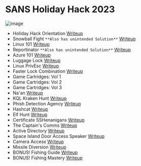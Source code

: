 # SANS Holiday Hack 2023
![image](https://github.com/dibsy/sans-holiday-hack-2023/assets/1623243/7b7ac86a-ef4f-4923-a820-6637ce75e3a7)


 - Holiday Hack Orientation [Writeup](https://github.com/dibsy/sans-holiday-hack-2023/blob/main/objectives/Christmas-Island/Frostys-Bridge/Holiday-Hack-Orientation.md)
 - Snowball Fight ```**Also has unintended Solution**``` [Writeup](https://github.com/dibsy/sans-holiday-hack-2023/blob/main/objectives/Christmas-Island/Frostys-Bridge/Snowball-Fight.md)
 - Linux 101 [Writeup](https://github.com/dibsy/sans-holiday-hack-2023/blob/main/objectives/Christmas-Island/Santas-Surf-Shack/Linux-101.md)
 - Reportinator ```**Also has unintended Solution**``` [Writeup](https://github.com/dibsy/sans-holiday-hack-2023/blob/main/objectives/Christmas-Island/Rudolphs-Rest/Reportinator.md)
 - Azure 101 [Writeup](https://github.com/dibsy/sans-holiday-hack-2023/blob/main/objectives/Christmas-Island/Rudolphs-Rest/Azure-101.md)
 - Luggage Lock [Writeup](https://github.com/dibsy/sans-holiday-hack-2023/blob/main/objectives/Island-Of-Misfit-Toys/Square-Wheel-Yard/Luggage-Lock.md)
 - Linux PrivEsc [Writeup](https://github.com/dibsy/sans-holiday-hack-2023/blob/main/objectives/Island-Of-Misfit-Toys/Ostrich-Saloon/Linux-PrivEsc.md)
 - Faster Lock Combination [Writeup](https://github.com/dibsy/sans-holiday-hack-2023/blob/main/objectives/Steampunk-Island/Brass-Bouy-Port/Faster-Lock-Combination.md)
 - Game Cartridges: Vol 1
 - Game Cartridges: Vol 2
 - Game Cartridges: Vol 3
 - Na'an [Writeup](https://github.com/dibsy/sans-holiday-hack-2023/blob/main/objectives/Film-Noir-Island/Chiaroscuro-City/NaaN.md)
 - KQL Kraken Hunt [Writeup](https://github.com/dibsy/sans-holiday-hack-2023/blob/main/objectives/Film-Noir-Island/Gumshoe-Alley-PI-Office/KQL-Kraken-Hunt.md)
 - Phish Detection Agency [Writeup](https://github.com/dibsy/sans-holiday-hack-2023/blob/main/objectives/Film-Noir-Island/The-Blacklight-District/Phish-Detection-Agency.md)
 - Hashcat [Writeup](https://github.com/dibsy/sans-holiday-hack-2023/blob/main/objectives/Island-Of-Misfit-Toys/Scaredy-Kite-Heights/Hashcat.md)
 - Elf Hunt [Writeup](https://github.com/dibsy/sans-holiday-hack-2023/blob/main/objectives/Pixel-Island/Rainraster-Cliffs/Elf-Hunt.md)
 - Certificate SSHenanigans [Writeup](https://github.com/dibsy/sans-holiday-hack-2023/blob/main/objectives/Pixel-Island/Rainraster-Cliffs/Certificate-SSHenanigans.md)
 - The Captain's Comms [Writeup](https://github.com/dibsy/sans-holiday-hack-2023/blob/main/objectives/Steampunk-Island/Brass-Bouy-Port/The-Captains-Comms.md)
 - Active Directory [Writeup](https://github.com/dibsy/sans-holiday-hack-2023/blob/main/objectives/Pixel-Island/Rainraster-Cliffs/Active-Directory.md)
 - Space Island Door Access Speaker [Writeup](https://github.com/dibsy/sans-holiday-hack-2023/blob/main/objectives/Space-Island/Spaceport-Point/Space-Island-Door-Access-Speaker.md)
 - Camera Access [Writeup](https://github.com/dibsy/sans-holiday-hack-2023/blob/main/objectives/Space-Island/Zenith-SGS/Camera-Access.md)
 - Missile Diversion [Writeup](https://github.com/dibsy/sans-holiday-hack-2023/blob/main/objectives/Space-Island/Zenith-SGS/Missile-Diversion.md)
 - BONUS! Fishing Guide [Writeup](https://github.com/dibsy/sans-holiday-hack-2023/blob/main/objectives/Island-Of-Misfit-Toys/Tarnished-Trove/BONUS-Fishing-Guide.md)
 - BONUS! Fishing Mastery [Writeup](https://github.com/dibsy/sans-holiday-hack-2023/blob/main/objectives/Island-Of-Misfit-Toys/Tarnished-Trove/BONUS-Fishing-Mastery.md)
